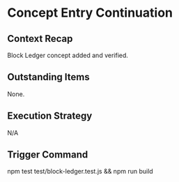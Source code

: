 # Concept Entry Continuation

## Context Recap
Block Ledger concept added and verified.

## Outstanding Items
None.

## Execution Strategy
N/A

## Trigger Command
npm test test/block-ledger.test.js && npm run build
